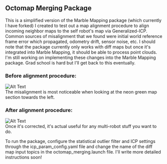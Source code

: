 ## Octomap Merging Package
This is a simplified version of the Marble Mapping package (which currently I have forked) I created to test out a map alignment procedure to align incoming neighbor maps to the self robot's map via Generalized-ICP. Common sources of misalignment that we found were initial world reference frame error which propagated, odometry drift, sensor noise, etc. I should note that the package currently only works with diff maps but once it's integrated into Marble Mapping, it should be able to process point clouds. I'm still working on implementing these changes into the Marble Mapping package. Grad school is hard but I'll get back to this eventually.
<br/>

### Before alignment procedure:
![Alt Text](https://media.giphy.com/media/alQeTHjIgPUTipX1tg/giphy.gif)
<br/>
The misalignment is most noticeable when looking at the neon green map section towards the left. 

### After alignment procedure:
![Alt Text](https://media.giphy.com/media/rjeL0F9ZdAWColVGqi/giphy.gif)
<br/>
Once it's corrected, it's actual useful for any multi-robot stuff you want to do.

To run the package, configure the statistical outlier filter and ICP settings through the icp_param_config.yaml file and change the name of the diff map input topics in the octomap_merging.launch file. I'll write more detailed instructions soon!
<br/><br/>
